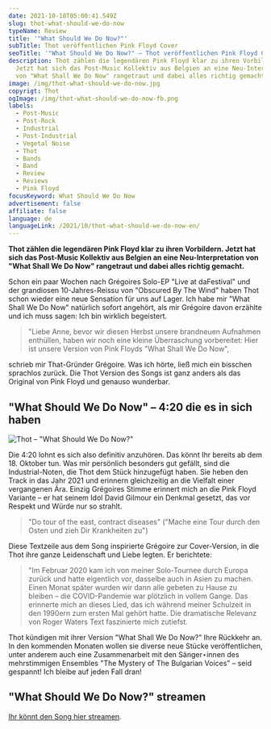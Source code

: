 ```yaml
---
date: 2021-10-18T05:00:41.549Z
slug: thot-what-should-we-do-now
typeName: Review
title: '"What Should We Do Now?"'
subTitle: Thot veröffentlichen Pink Floyd Cover
seoTitle: '"What Should We Do Now?" – Thot veröffentlichen Pink Floyd Cover'
description: Thot zählen die legendären Pink Floyd klar zu ihren Vorbildern.
  Jetzt hat sich das Post-Music Kollektiv aus Belgien an eine Neu-Interpretation
  von "What Shall We Do Now" rangetraut und dabei alles richtig gemacht.
image: /img/thot-what-should-we-do-now.jpg
copyrigt: Thot
ogImage: /img/thot-what-should-we-do-now-fb.png
labels:
  - Post-Music
  - Post-Rock
  - Industrial
  - Post-Industrial
  - Vegetal Noise
  - Thot
  - Bands
  - Band
  - Review
  - Reviews
  - Pink Floyd
focusKeyword: What Should We Do Now
advertisement: false
affiliate: false
language: de
languageLink: /2021/10/thot-what-should-we-do-now-en/
---
```

**Thot zählen die legendären Pink Floyd klar zu ihren Vorbildern. Jetzt hat sich das Post-Music Kollektiv aus Belgien an eine Neu-Interpretation von "What Shall We Do Now" rangetraut und dabei alles richtig gemacht.**

Schon ein paar Wochen nach Grégoires Solo-EP "Live at daFestival" und der grandiosen 10-Jahres-Reissu von "Obscured By The Wind" haben Thot schon wieder eine neue Sensation für uns auf Lager. Ich habe mir "What Shall We Do Now" natürlich sofort angehört, als mir Grégoire davon erzählte und ich muss sagen: Ich bin wirklich begeistert.

> "Liebe Anne, bevor wir diesen Herbst unsere brandneuen Aufnahmen enthüllen, haben wir noch eine kleine Überraschung vorbereitet: Hier ist unsere Version von Pink Floyds "What Shall We Do Now",

schrieb mir That-Gründer Grégoire. Was ich hörte, ließ mich ein bisschen sprachlos zurück. Die Thot Version des Songs ist ganz anders als das Original von Pink Floyd und genauso wunderbar.

## "What Should We Do Now" – 4:20 die es in sich haben

![Thot – "What Should We Do Now?"](/img/thot-what-should-we-do-now.jpeg "Thot – \"What Should We Do Now?\"")

Die 4:20 lohnt es sich also definitiv anzuhören. Das könnt Ihr bereits ab dem 18. Oktober tun. Was mir persönlich besonders gut gefällt, sind die Industrial-Noten, die Thot dem Stück hinzugefügt haben. Sie heben den Track in das Jahr 2021 und erinnern gleichzeitig an die Vielfalt einer vergangenen Ära. Einzig Grégoires Stimme erinnert mich an die Pink Floyd Variante – er hat seinem Idol David Gilmour ein Denkmal gesetzt, das vor Respekt und Würde nur so strahlt.

> "Do tour of the east, contract diseases" ("Mache eine Tour durch den Osten und zieh Dir Krankheiten zu")

Diese Textzeile aus dem Song inspirierte Grégoire zur Cover-Version, in die Thot ihre ganze Leidenschaft und Liebe legten. Er berichtete:

> "Im Februar 2020 kam ich von meiner Solo-Tournee durch Europa zurück und hatte eigentlich vor, dasselbe auch in Asien zu machen. Einen Monat später wurden wir dann alle gebeten zu Hause zu bleiben – die COVID-Pandemie war plötzlich in vollem Gange. Das erinnerte mich an dieses Lied, das ich während meiner Schulzeit in den 1990ern zum ersten Mal gehört hatte. Die dramatische Relevanz von Roger Waters Text faszinierte mich zutiefst.

Thot kündigen mit ihrer Version "What Shall We Do Now?" Ihre Rückkehr an. In den kommenden Monaten wollen sie diverse neue Stücke veröffentlichen, unter anderem auch eine Zusammenarbeit mit den Sänger⋆innen des mehrstimmigen Ensembles "The Mystery of The Bulgarian Voices" – seid gespannt! Ich bleibe auf jeden Fall dran!

## "What Should We Do Now?" streamen

[Ihr könnt den Song hier streamen](https://thotweb.net/wswdn/).